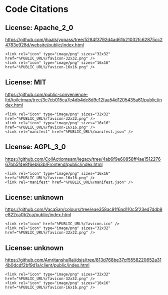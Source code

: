 # Code Citations

## License: Apache_2_0
https://github.com/jhaals/yopass/tree/5284f3792d4ad61b21032fc62875cc24783e928d/website/public/index.html

```
<link rel="icon" type="image/png" sizes="32x32" href="%PUBLIC_URL%/favicon-32x32.png" />
<link rel="icon" type="image/png" sizes="16x16" href="%PUBLIC_URL%/favicon-16x16.png" />
```

## License: MIT
https://github.com/public-convenience-ltd/toiletmap/tree/3c7cb015ca7e4db4dc8d9e12faa54d1205435a61/public/index.html

```
<link rel="icon" type="image/png" sizes="32x32" href="%PUBLIC_URL%/favicon-32x32.png" />
<link rel="icon" type="image/png" sizes="16x16" href="%PUBLIC_URL%/favicon-16x16.png" />
<link rel="manifest" href="%PUBLIC_URL%/manifest.json" />
```

## License: AGPL_3_0
https://github.com/CollActionteam/legacy/tree/4ab6f9e60858ff4ae151227667bb5f4e8f6eb63b/Frontend/public/index.html

```
<link rel="icon" type="image/png" sizes="16x16" href="%PUBLIC_URL%/favicon-16x16.png" />
<link rel="manifest" href="%PUBLIC_URL%/manifest.json" />
```

## License: unknown
https://github.com/VacaSan/colours/tree/eae358ac91f6ad110c5f23ed7ddb9e822ca0b2ca/public/index.html

```
<link rel="icon" href="%PUBLIC_URL%/favicon.ico" />
<link rel="icon" type="image/png" sizes="32x32" href="%PUBLIC_URL%/favicon-32x32.png" />
```

## License: unknown
https://github.com/AmritanshuRai/dsjs/tree/813d768be37cf5558220652a314b0dcdf2bf9d1a/client/public/index.html

```
<link rel="icon" type="image/png" sizes="32x32" href="%PUBLIC_URL%/favicon-32x32.png" />
<link rel="icon" type="image/png" sizes="16x16" href="%PUBLIC_URL%/favicon-16x16.png" />
```

